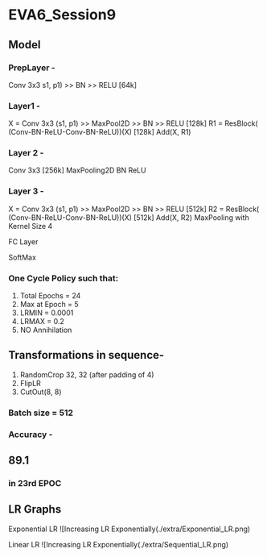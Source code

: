 # EVA6_Session9

## Model

### PrepLayer - 
Conv 3x3 s1, p1) >> BN >> RELU [64k]
### Layer1 -
X = Conv 3x3 (s1, p1) >> MaxPool2D >> BN >> RELU [128k]
R1 = ResBlock( (Conv-BN-ReLU-Conv-BN-ReLU))(X) [128k] 
Add(X, R1)

### Layer 2 -
Conv 3x3 [256k]
MaxPooling2D
BN
ReLU

### Layer 3 -
X = Conv 3x3 (s1, p1) >> MaxPool2D >> BN >> RELU [512k]
R2 = ResBlock( (Conv-BN-ReLU-Conv-BN-ReLU))(X) [512k]
Add(X, R2)
MaxPooling with Kernel Size 4

FC Layer 

SoftMax

### One Cycle Policy such that:
1. Total Epochs = 24
2. Max at Epoch = 5
3. LRMIN = 0.0001
4. LRMAX = 0.2
5. NO Annihilation

## Transformations in sequence- 
1. RandomCrop 32, 32 (after padding of 4) 
2. FlipLR
3. CutOut(8, 8)

### Batch size = 512

### Accuracy - 
## 89.1 
### in 23rd EPOC 

## LR Graphs
Exponential LR
  ![Increasing LR Exponentially(./extra/Exponential_LR.png)
  
  Linear LR
  ![Increasing LR Exponentially(./extra/Sequential_LR.png)
